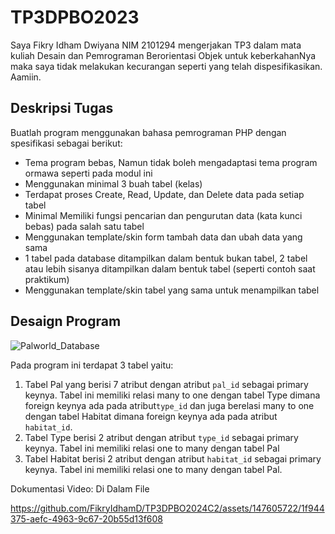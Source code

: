 # TP3DPBO2023
Saya Fikry Idham Dwiyana NIM 2101294 mengerjakan TP3 dalam mata kuliah Desain dan Pemrograman Berorientasi Objek untuk keberkahanNya maka saya tidak melakukan kecurangan seperti yang telah dispesifikasikan. Aamiin.

## Deskripsi Tugas
Buatlah program menggunakan bahasa pemrograman PHP dengan spesifikasi sebagai berikut:
* Tema program bebas, Namun tidak boleh mengadaptasi tema program ormawa seperti pada modul ini
* Menggunakan minimal 3 buah tabel (kelas)
* Terdapat proses Create, Read, Update, dan Delete data pada setiap tabel
* Minimal Memiliki fungsi pencarian dan pengurutan data (kata kunci bebas) pada salah satu tabel
* Menggunakan template/skin form tambah data dan ubah data yang sama
* 1 tabel pada database ditampilkan dalam bentuk bukan tabel, 2 tabel atau lebih sisanya ditampilkan dalam bentuk tabel (seperti contoh saat praktikum)
* Menggunakan template/skin tabel yang sama untuk menampilkan tabel


## Desaign Program

![Palworld_Database](https://github.com/FikryIdhamD/TP3DPBO2024C2/assets/147605722/5318d956-f97c-4800-89ab-85feb124ba9d)


Pada program ini terdapat 3 tabel yaitu:
1. Tabel Pal yang berisi 7 atribut dengan atribut `pal_id` sebagai primary keynya. Tabel ini memiliki relasi many to one dengan tabel Type dimana foreign keynya ada pada atribut`type_id` dan juga berelasi many to one dengan tabel Habitat dimana foreign keynya ada pada atribut `habitat_id`.
2. Tabel Type berisi 2 atribut dengan atribut `type_id` sebagai primary keynya. Tabel ini memiliki relasi one to many dengan tabel Pal
3. Tabel Habitat berisi 2 atribut dengan atribut `habitat_id` sebagai primary keynya. Tabel ini memiliki relasi one to many dengan tabel Pal.


Dokumentasi Video: Di Dalam File

https://github.com/FikryIdhamD/TP3DPBO2024C2/assets/147605722/1f944375-aefc-4963-9c67-20b55d13f608




